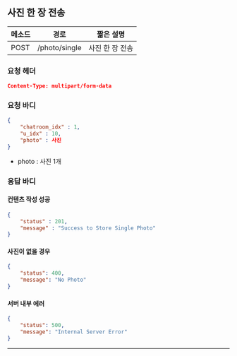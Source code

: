 ## 사진 한 장 전송

| 메소드 | 경로          | 짧은 설명       |
| ------ | ------------- | --------------- |
| POST   | /photo/single | 사진 한 장 전송 |

### 요청 헤더

```json
Content-Type: multipart/form-data
```

### 요청 바디

```json
{
    "chatroom_idx" : 1,
    "u_idx" : 10,
    "photo" : 사진
}
```

* photo : 사진 1개

### 응답 바디

#### 컨텐츠 작성 성공

```json
{
    "status" : 201,
    "message" : "Success to Store Single Photo"
}
```

#### 사진이 없을 경우

```json
{
    "status": 400,
    "message": "No Photo"
}
```

#### 서버 내부 에러

```json
{
    "status": 500,
    "message": "Internal Server Error"
}
```
------